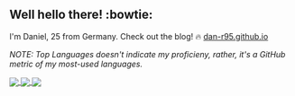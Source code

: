 ## Well hello there! :bowtie:
I'm Daniel, 25 from Germany.
Check out the blog! 🔥
[dan-r95.github.io](https://dan-r95.github.io)

<i>NOTE: Top Languages doesn't indicate my proficieny, rather, it's a GitHub metric of my most-used languages.</i>


<a href="https://github.com/anuraghazra/github-readme-stats">
  <img align="center" src="https://github-readme-stats.vercel.app/api/top-langs/?username=dan-r95&hide=Dockerfile,Ruby&count_private=true" />
</a>
<a href="https://github.com/anuraghazra/github-readme-stats">
  <img align="center" src="https://github-readme-stats.vercel.app/api?username=dan-r95&show_icons=true"/>
</a>
<a href="https://github.com/dan-r95/java-tac-toe">
  <img align="center" src="https://github-readme-stats.vercel.app/api/pin/?username=dan-r95&repo=angularProj" />
</a>
